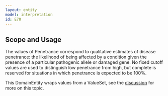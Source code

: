 ```yaml
---
layout: entity
model: interpretation
id: E70
---
```


Scope and Usage
---------------

The values of Penetrance correspond to qualitative estimates of disease penetrance: the likelihood of being affected by a condition given the presence of a particular pathogenic allele or damaged gene.  No fixed cutoff values are used to distinguish low penetrance from high, but complete is reserved for situations in which penetrance is expected to be 100%.

This DomainEntity wraps values from a ValueSet, see the [discussion](../../../user/discussion/domain_entity.html) for more on this topic.

